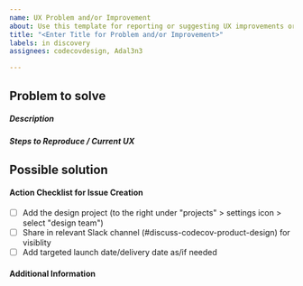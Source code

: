 ```yaml
---
name: UX Problem and/or Improvement
about: Use this template for reporting or suggesting UX improvements or problems.
title: "<Enter Title for Problem and/or Improvement>"
labels: in discovery
assignees: codecovdesign, Adal3n3

---
```


## Problem to solve

##### Description
<!-- A description of what the UX problem is or the improvement suggestion. Please include context including what the user or customer trying to accomplish?  -->

##### Steps to Reproduce / Current UX
<!--
Outlines steps/flow of current UX and/or include any error messages or screenshots if applicable

Include description of user expectation vs actual UX
-->

## Possible solution
<!-- If you have a suggestion for a fix/reason for the bug, please describe it here. Not necessary, but suggestions are welcomed. -->

#### Action Checklist for Issue Creation
- [ ] Add the design project (to the right under "projects" > settings icon > select "design team")
- [ ] Share in relevant Slack channel (#discuss-codecov-product-design) for visiblity
- [ ] Add targeted launch date/delivery date as/if needed

#### Additional Information
<!-- Add any other context about the problem here. -->
